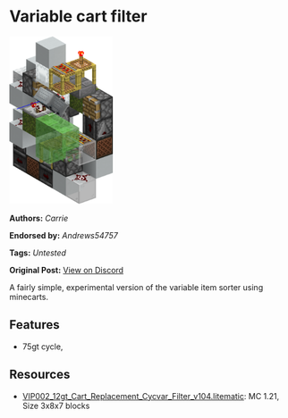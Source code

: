 # Variable cart filter
<img alt="area_render_101_.png" src="images/area_render_101_.png?raw=1" height="300px">

**Authors:** *Carrie*

**Endorsed by:** *Andrews54757*

**Tags:** *Untested*

**Original Post:** [View on Discord](https://discord.com/channels/1375556143186837695/1388179300947071026)

A fairly simple, experimental version of the variable item sorter using minecarts.

## Features
- 75gt cycle,

## Resources
- [VIP002_12gt_Cart_Replacement_Cycvar_Filter_v104.litematic](attachments/VIP002_12gt_Cart_Replacement_Cycvar_Filter_v104.litematic): MC 1.21, Size 3x8x7 blocks
